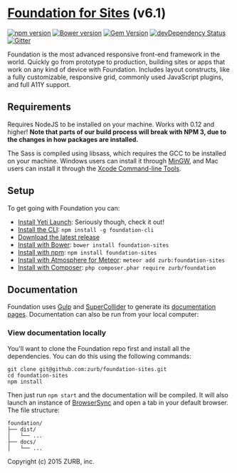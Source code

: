 # [Foundation for Sites](http://foundation.zurb.com) (v6.1)

[![npm version](https://badge.fury.io/js/foundation-sites.svg)](https://badge.fury.io/js/foundation-sites) [![Bower version](https://badge.fury.io/bo/foundation-sites.svg)](https://badge.fury.io/bo/foundation-sites) [![Gem Version](https://badge.fury.io/rb/foundation-rails.svg)](https://badge.fury.io/rb/foundation-rails) [![devDependency Status](https://david-dm.org/zurb/foundation-sites/dev-status.svg)](https://david-dm.org/zurb/foundation-sites#info=devDependencies) [![Gitter](https://badges.gitter.im/Join%20Chat.svg)](https://gitter.im/zurb/foundation-sites?utm_source=badge&utm_medium=badge&utm_campaign=pr-badge)

Foundation is the most advanced responsive front-end framework in the world. Quickly go from prototype to production, building sites or apps that work on any kind of device with Foundation. Includes layout constructs, like a fully customizable, responsive grid, commonly used JavaScript plugins, and full A11Y support.

## Requirements

Requires NodeJS to be installed on your machine. Works with 0.12 and higher! **Note that parts of our build process will break with NPM 3, due to the changes in how packages are installed.**

The Sass is compiled using libsass, which requires the GCC to be installed on your machine. Windows users can install it through [MinGW](http://www.mingw.org/), and Mac users can install it through the [Xcode Command-line Tools](http://osxdaily.com/2014/02/12/install-command-line-tools-mac-os-x/).

## Setup

To get going with Foundation you can:


  * [Install Yeti Launch](http://foundation.zurb.com/develop/yeti-launch.html): Seriously though, check it out!
  * [Install the CLI](https://www.npmjs.com/package/foundation-cli): `npm install -g foundation-cli`
  * [Download the latest release](http://foundation.zurb.com/sites/download.html)
  * [Install with Bower](http://bower.io): `bower install foundation-sites`
  * [Install with npm](http://npmjs.com): `npm install foundation-sites`
  * [Install with Atmosphere for Meteor](https://atmospherejs.com): `meteor add zurb:foundation-sites`
  * [Install with Composer](https://getcomposer.org/): `php composer.phar require zurb/foundation`

## Documentation

Foundation uses [Gulp](http://gulpjs.com/) and [SuperCollider](https://www.npmjs.com/package/supercollider) to generate its [documentation pages](http://foundation.zurb.com/sites/docs). Documentation can also be run from your local computer:

### View documentation locally

You'll want to clone the Foundation repo first and install all the dependencies. You can do this using the following commands:

```
git clone git@github.com:zurb/foundation-sites.git
cd foundation-sites
npm install
```

Then just run `npm start` and the documentation will be compiled. It will also launch an instance of [BrowserSync](http://www.browsersync.io/) and open a tab in your default browser.
The file structure:

```
foundation/
├── dist/
│   └── ...
├── docs/
│   └── ...
```

Copyright (c) 2015 ZURB, inc.
